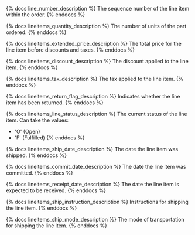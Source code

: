 {% docs line_number_description %}
The sequence number of the line item within the order.
{% enddocs %}

{% docs lineitems_quantity_description %}
The number of units of the part ordered.
{% enddocs %}

{% docs lineitems_extended_price_description %}
The total price for the line item before discounts and taxes.
{% enddocs %}

{% docs lineitems_discount_description %}
The discount applied to the line item.
{% enddocs %}

{% docs lineitems_tax_description %}
 The tax applied to the line item.
{% enddocs %}

{% docs lineitems_return_flag_description %}
Indicates whether the line item has been returned.
{% enddocs %}

{% docs lineitems_line_status_description %}
The current status of the line item.
Can take the values:
- 'O' (Open)
- 'F' (Fulfilled)
{% enddocs %}

{% docs lineitems_ship_date_description %}
The date the line item was shipped.
{% enddocs %}

{% docs lineitems_commit_date_description %}
The date the line item was committed.
{% enddocs %}

{% docs lineitems_receipt_date_description %}
The date the line item is expected to be received.
{% enddocs %}

{% docs lineitems_ship_instruction_description %}
Instructions for shipping the line item.
{% enddocs %}

{% docs lineitems_ship_mode_description %}
The mode of transportation for shipping the line item.
{% enddocs %}